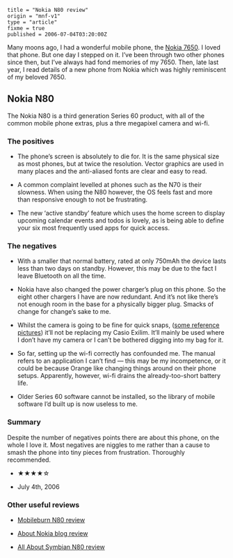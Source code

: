```
title = "Nokia N80 review"
origin = "mnf-v1"
type = "article"
fixme = true
published = 2006-07-04T03:20:00Z
```

Many moons ago, I had a wonderful mobile phone, the [Nokia 7650](http://www.nokia.co.uk/nokia/0,,18202,00.html). I loved that phone. But one day I stepped on it. I’ve been through two other phones since then, but I’ve always had fond memories of my 7650. Then, late last year, I read details of a new phone from Nokia which was highly reminiscent of my beloved 7650.


## Nokia N80


The Nokia N80 is a third generation Series 60 product, with all of the common mobile phone extras, plus a thre megapixel camera and wi-fi.


### The positives


* The phone’s screen is absolutely to die for. It is the same physical size as most phones, but at twice the resolution. Vector graphics are used in many places and the anti-aliased fonts are clear and easy to read.


* A common complaint levelled at phones such as the N70 is their slowness. When using the N80 however, the OS feels fast and more than responsive enough to not be frustrating.


* The new ‘active standby’ feature which uses the home screen to display upcoming calendar events and todos is lovely, as is being able to define your six most frequently used apps for quick access.




### The negatives


* With a smaller that normal battery, rated at only 750mAh the device lasts less than two days on standby. However, this may be due to the fact I leave Bluetooth on all the time.


* Nokia have also changed the power charger’s plug on this phone. So the eight other chargers I have are now redundant. And it’s not like there’s not enough room in the base for a physically bigger plug. Smacks of change for change’s sake to me.


* Whilst the camera is going to be fine for quick snaps, ([some reference pictures](http://www.flickr.com/photos/mn_francis/tags/nokian80reference/)) it’ll not be replacing my Casio Exilim. It’ll mainly be used where I don’t have my camera or I can’t be bothered digging into my bag for it.


* So far, setting up the wi-fi correctly has confounded me. The manual refers to an application I can’t find &mdash; this may be my incompetence, or it could be because Orange like changing things around on their phone setups. Apparently, however, wi-fi drains the already-too-short battery life.


* Older Series 60 software cannot be installed, so the library of mobile software I’d built up is now useless to me.




### Summary


Despite the number of negatives points there are about this phone, on the whole I love it. Most negatives are niggles to me rather than a cause to smash the phone into tiny pieces from frustration. Thoroughly recommended.


* ★★★★☆


* July 4th, 2006




### Other useful reviews


* [Mobileburn N80 review](http://www.mobileburn.com/review.jsp?Id=2345)


* [About Nokia blog review](http://www.about-nokia.com/blog/index.php?itemid=145)


* [All About Symbian N80 review](http://www.allaboutsymbian.com/reviews/item/Nokia_N80_Review_2.php)





